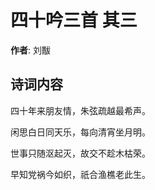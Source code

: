 # 四十吟三首  其三

**作者**: 刘黻

## 诗词内容

四十年来朋友情，朱弦疏越最希声。

闲思白日同天乐，每向清宵坐月明。

世事只随沤起灭，故交不趁木枯荣。

早知党祸今如织，祇合渔樵老此生。

